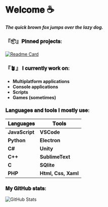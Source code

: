 
# **𝐖𝐞𝐥𝐜𝐨𝐦𝐞 ☕**

***The quick brown fox jumps over the lazy dog.***

### 『📦』**𝐏𝐢𝐧𝐧𝐞𝐝 𝐩𝐫𝐨𝐣𝐞𝐜𝐭𝐬:**

[![Readme Card](https://github-readme-stats.vercel.app/api/pin/?username=DaikoCode3&repo=Fask&theme=dark)](https://github.com/DaikoCode3/Fask)

### **『🪴』 𝐈 𝐜𝐮𝐫𝐫𝐞𝐧𝐭𝐥𝐲 𝐰𝐨𝐫𝐤 𝐨𝐧:** 
- **Multiplatform applications**
- **Console applications**
- **Scripts**
- **Games (sometimes)**

### **𝐋𝐚𝐧𝐠𝐮𝐚𝐠𝐞𝐬 𝐚𝐧𝐝 𝐭𝐨𝐨𝐥𝐬 𝐈 𝐦𝐨𝐬𝐭𝐥𝐲 𝐮𝐬𝐞:**

**𝐋𝐚𝐧𝐠𝐮𝐚𝐠𝐞𝐬** | **𝐓𝐨𝐨𝐥𝐬**
------------ | -------------
**JavaScript** | **VSCode**
**Python** | **Electron**
**C#** | **Unity**
**C++** | **SublimeText**
**C** | **SQlite**
**PHP** | **Html, Css, Xaml**

### 𝐌𝐲 𝐆𝐢𝐭𝐇𝐮𝐛 𝐬𝐭𝐚𝐭𝐬:
![GitHub Stats](https://github-readme-stats.vercel.app/api?username=DaikoCode3&theme=dark&hide_title=true)

